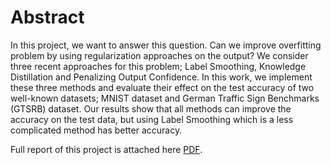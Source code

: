 # Abstract
In this project, we want to answer this question. Can we improve overfitting problem by using regularization approaches on the output? We consider three recent approaches for this problem; Label Smoothing, Knowledge Distillation and Penalizing Output Confidence. In this work, we implement these three methods and evaluate their effect on the test accuracy of two well-known datasets; MNIST dataset and German Traffic Sign Benchmarks (GTSRB) dataset. Our results show that all methods can improve the accuracy on the test data, but using Label Smoothing which is a less complicated method has better accuracy.

Full report of this project is attached here [PDF](/Report.pdf).
